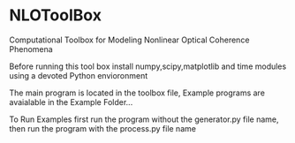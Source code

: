 # NLOToolBox
Computational Toolbox for Modeling Nonlinear Optical Coherence Phenomena

Before running this tool box install numpy,scipy,matplotlib and time modules using a devoted Python envioronment 

The main program is located in the toolbox file, Example programs are avaialable in the Example Folder... 

To Run Examples first run the program without the generator.py file name, then run the program with the process.py file name
